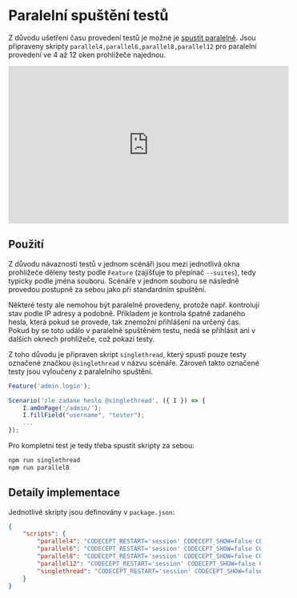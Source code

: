 # Paralelní spuštění testů

Z důvodu ušetření času provedení testů je možné je [spustit paralelně](https://codecept.io/parallel/#parallel-execution-by-workers). Jsou připraveny skripty `parallel4,parallel6,parallel8,parallel12` pro paralelní provedení ve 4 až 12 oken prohlížeče najednou.

<div class="video-container">
  <iframe width="560" height="315" src="https://www.youtube.com/embed/dkXVqNnZPWg" title="YouTube video player" frameborder="0" allow="accelerometer; autoplay; clipboard-write; encrypted-media; gyroscope; picture-in-picture; web-share" allowfullscreen></iframe>
</div>

## Použití

Z důvodu návaznosti testů v jednom scénáři jsou mezi jednotlivá okna prohlížeče děleny testy podle `Feature` (zajišťuje to přepínač `--suites`), tedy typicky podle jména souboru. Scénáře v jednom souboru se následně provedou postupně za sebou jako při standardním spuštění.

Některé testy ale nemohou být paralelně provedeny, protože např. kontrolují stav podle IP adresy a podobně. Příkladem je kontrola špatně zadaného hesla, která pokud se provede, tak znemožní přihlášení na určený čas. Pokud by se toto událo v paralelně spuštěném testu, nedá se přihlásit ani v dalších oknech prohlížeče, což pokazí testy.

Z toho důvodu je připraven skript `singlethread`, který spustí pouze testy označené značkou `@singlethread` v názvu scénáře. Zároveň takto označené testy jsou vyloučeny z paralelního spuštění.

```javascript
Feature('admin.login');

Scenario('zle zadane heslo @singlethread', ({ I }) => {
    I.amOnPage('/admin/');
    I.fillField("username", "tester");
    ...
});
```

Pro kompletní test je tedy třeba spustit skripty za sebou:

```bash
npm run singlethread
npm run parallel8
```

## Detaily implementace

Jednotlivé skripty jsou definovány v `package.json`:

```json
{
    "scripts": {
        "parallel4": "CODECEPT_RESTART='session' CODECEPT_SHOW=false CODECEPT_AUTODELAY='true' codeceptjs run-workers --suites 4 -p allure --grep '(?=.*)^(?!.*@singlethread)'",
        "parallel6": "CODECEPT_RESTART='session' CODECEPT_SHOW=false CODECEPT_AUTODELAY='true' codeceptjs run-workers --suites 6 -p allure --grep '(?=.*)^(?!.*@singlethread)'",
        "parallel8": "CODECEPT_RESTART='session' CODECEPT_SHOW=false CODECEPT_AUTODELAY='true' codeceptjs run-workers --suites 8 -p allure --grep '(?=.*)^(?!.*@singlethread)'",
        "parallel12": "CODECEPT_RESTART='session' CODECEPT_SHOW=false CODECEPT_AUTODELAY='true' codeceptjs run-workers --suites 12 -p allure --grep '(?=.*)^(?!.*@singlethread)'",
        "singlethread": "CODECEPT_RESTART='session' CODECEPT_SHOW=false CODECEPT_AUTODELAY='true' codeceptjs run -p allure --grep '@singlethread'",
    }
}
```
